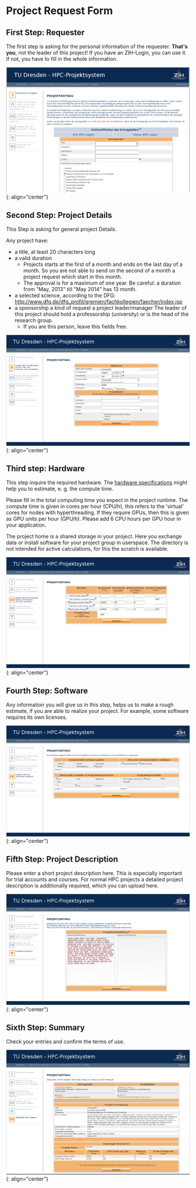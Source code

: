 # Project Request Form

## First Step: Requester

The first step is asking for the personal information of the requester.
**That's you**, not the leader of this project!
If you have an ZIH-Login, you can use it.
If not, you have to fill in the whole information.

![Picture 1: Login Screen](misc/request_step1_b.png "Login Screen")
{: align="center"}

## Second Step: Project Details

This Step is asking for general project Details.

Any project have:

* a title, at least 20 characters long
* a valid duration
    * Projects starts at the first of a month and ends on the last day of a month. So you are not
      able to send on the second of a month a project request which start in this month.
    * The approval is for a maximum of one year. Be careful: a duration from "May, 2013" till
      "May 2014" has 13 month.
* a selected science, according to the DFG:
  http://www.dfg.de/dfg_profil/gremien/fachkollegien/faecher/index.jsp
* a sponsorship a kind of request a project leader/manager The leader of this project should hold a
  professorship (university) or is the head of the research group.
    * If you are this person, leave this fields free.

![Picture 2: Project Details][1]
{: align="center"}

## Third step: Hardware

This step inquire the required hardware. The
[hardware specifications](../jobs_and_resources/hardware_overview.md) might help you to estimate,
e. g. the compute time.

Please fill in the total computing time you expect in the project runtime. The compute time is
given in cores per hour (CPU/h), this refers to the 'virtual' cores for nodes with hyperthreading.
If they require GPUs, then this is given as GPU units per hour (GPU/h). Please add 6 CPU hours per
GPU hour in your application.

The project home is a shared storage in your project. Here you exchange data or install software
for your project group in userspace. The directory is not intended for active calculations, for this
the scratch is available.

![Picture 3: Hardware](misc/request_step3_machines.png "Hardware")
{: align="center"}

## Fourth Step: Software

Any information you will give us in this step, helps us to make a rough estimate, if you are able
to realize your project. For example, some software requires its own licenses.

![Picture 4: Software](misc/request_step4_software.png "Software")
{: align="center"}

## Fifth Step: Project Description

Please enter a short project description here. This is especially important for trial accounts and
courses. For normal HPC projects a detailed project description is additionally required, which you
can upload here.

![Picture 5: Project Description][2]
{: align="center"}

## Sixth Step: Summary

Check your entries and confirm the terms of use.

![Picture 6: Summary](misc/request_step6.png "Summary")
{: align="center"}

[1]: misc/request_step2_details.png "Project Details"
[2]: misc/request_step5_description.png "Project Description"
